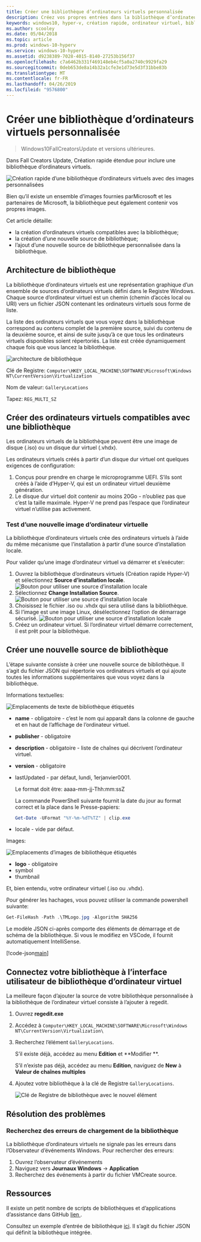 ```yaml
---
title: Créer une bibliothèque d’ordinateurs virtuels personnalisée
description: Créez vos propres entrées dans la bibliothèque d’ordinateurs virtuels dans Windows10 Creators Update et versions ultérieures.
keywords: windows10, hyper-v, création rapide, ordinateur virtuel, bibliothèque
ms.author: scooley
ms.date: 05/04/2018
ms.topic: article
ms.prod: windows-10-hyperv
ms.service: windows-10-hyperv
ms.assetid: d9238389-7028-4015-8140-27253b156f37
ms.openlocfilehash: c7a6462b331f469148eb4cf5a0a2740c9929fa29
ms.sourcegitcommit: 0deb653de8a14b32a1cfe3e1d73e5d3f31bbe83b
ms.translationtype: MT
ms.contentlocale: fr-FR
ms.lasthandoff: 04/26/2019
ms.locfileid: "9576800"
---
```

# <a name="create-a-custom-virtual-machine-gallery"></a>Créer une bibliothèque d’ordinateurs virtuels personnalisée

> Windows10FallCreatorsUpdate et versions ultérieures.

Dans Fall Creators Update, Création rapide étendue pour inclure une bibliothèque d’ordinateurs virtuels.

![Création rapide d’une bibliothèque d’ordinateurs virtuels avec des images personnalisées](media/vmgallery.png)

Bien qu’il existe un ensemble d’images fournies parMicrosoft et les partenaires de Microsoft, la bibliothèque peut également contenir vos propres images.

Cet article détaille:

* la création d’ordinateurs virtuels compatibles avec la bibliothèque;
* la création d’une nouvelle source de bibliothèque;
* l’ajout d’une nouvelle source de bibliothèque personnalisée dans la bibliothèque.

## <a name="gallery-architecture"></a>Architecture de bibliothèque

La bibliothèque d’ordinateurs virtuels est une représentation graphique d’un ensemble de sources d’ordinateurs virtuels défini dans le Registre Windows.  Chaque source d’ordinateur virtuel est un chemin (chemin d’accès local ou URI) vers un fichier JSON contenant les ordinateurs virtuels sous forme de liste.

La liste des ordinateurs virtuels que vous voyez dans la bibliothèque correspond au contenu complet de la première source, suivi du contenu de la deuxième source, et ainsi de suite jusqu’à ce que tous les ordinateurs virtuels disponibles soient répertoriés.  La liste est créée dynamiquement chaque fois que vous lancez la bibliothèque.

![architecture de bibliothèque](media/vmgallery-architecture.png)

Clé de Registre: `Computer\HKEY_LOCAL_MACHINE\SOFTWARE\Microsoft\Windows NT\CurrentVersion\Virtualization`

Nom de valeur: `GalleryLocations`

Tapez: `REG_MULTI_SZ`

## <a name="create-gallery-compatible-virtual-machines"></a>Créer des ordinateurs virtuels compatibles avec une bibliothèque

Les ordinateurs virtuels de la bibliothèque peuvent être une image de disque (.iso) ou un disque dur virtuel (.vhdx).

Les ordinateurs virtuels créés à partir d’un disque dur virtuel ont quelques exigences de configuration:

1. Conçus pour prendre en charge le microprogramme UEFI. S’ils sont créés à l’aide d’Hyper-V, qui est un ordinateur virtuel deuxième génération.
1. Le disque dur virtuel doit contenir au moins 20Go - n’oubliez pas que c’est la taille maximale.  Hyper-V ne prend pas l’espace que l’ordinateur virtuel n’utilise pas activement.

### <a name="testing-a-new-vm-image"></a>Test d’une nouvelle image d’ordinateur virtuelle

La bibliothèque d’ordinateurs virtuels crée des ordinateurs virtuels à l’aide du même mécanisme que l’installation à partir d’une source d’installation locale.

Pour valider qu’une image d’ordinateur virtuel va démarrer et s’exécuter:

1. Ouvrez la bibliothèque d’ordinateurs virtuels (Création rapide Hyper-V) et sélectionnez **Source d’installation locale**.
  ![Bouton pour utiliser une source d’installation locale](media/use-local-source.png)
1. Sélectionnez **Change Installation Source**.
  ![Bouton pour utiliser une source d’installation locale](media/change-source.png)
1. Choisissez le fichier .iso ou .vhdx qui sera utilisé dans la bibliothèque.
1. Si l’image est une image Linux, désélectionnez l’option de démarrage sécurisé.
  ![Bouton pour utiliser une source d’installation locale](media/toggle-secure-boot.png)
1. Créez un ordinateur virtuel.  Si l’ordinateur virtuel démarre correctement, il est prêt pour la bibliothèque.

## <a name="build-a-new-gallery-source"></a>Créer une nouvelle source de bibliothèque

L’étape suivante consiste à créer une nouvelle source de bibliothèque.  Il s’agit du fichier JSON qui répertorie vos ordinateurs virtuels et qui ajoute toutes les informations supplémentaires que vous voyez dans la bibliothèque.

Informations textuelles:

![Emplacements de texte de bibliothèque étiquetés](media/gallery-text.png)

* **name** - obligatoire - c’est le nom qui apparaît dans la colonne de gauche et en haut de l’affichage de l’ordinateur virtuel.
* **publisher** - obligatoire
* **description** - obligatoire - liste de chaînes qui décrivent l’ordinateur virtuel.
* **version** - obligatoire
* lastUpdated - par défaut, lundi, 1erjanvier0001.

  Le format doit être: aaaa-mm-jj-Thh:mm:ssZ

  La commande PowerShell suivante fournit la date du jour au format correct et la place dans le Presse-papiers:

  ``` PowerShell
  Get-Date -UFormat "%Y-%m-%dT%TZ" | clip.exe
  ```

* locale - vide par défaut.

Images:

![Emplacements d’images de bibliothèque étiquetés](media/gallery-pictures.png)

* **logo** - obligatoire
* symbol
* thumbnail

Et, bien entendu, votre ordinateur virtuel (.iso ou .vhdx).

Pour générer les hachages, vous pouvez utiliser la commande powershell suivante:

  ``` PowerShell
  Get-FileHash -Path .\TMLogo.jpg -Algorithm SHA256
  ```

Le modèle JSON ci-après comporte des éléments de démarrage et de schéma de la bibliothèque.  Si vous le modifiez en VSCode, il fournit automatiquement IntelliSense.

[!code-json[main](../../../hyperv-tools/vmgallery/vm-gallery-template.json)]

## <a name="connect-your-gallery-to-the-vm-gallery-ui"></a>Connectez votre bibliothèque à l’interface utilisateur de bibliothèque d’ordinateur virtuel

La meilleure façon d’ajouter la source de votre bibliothèque personnalisée à la bibliothèque de l’ordinateur virtuel consiste à l’ajouter à regedit.

1. Ouvrez **regedit.exe**
1. Accédez à `Computer\HKEY_LOCAL_MACHINE\SOFTWARE\Microsoft\Windows NT\CurrentVersion\Virtualization\`
1. Recherchez l’élément `GalleryLocations`.

    S’il existe déjà, accédez au menu **Edition** et **Modifier **.

    S’il n’existe pas déjà, accédez au menu **Edition**, naviguez de **New** à **Valeur de chaînes multiples**

1. Ajoutez votre bibliothèque à la clé de Registre `GalleryLocations`.

    ![Clé de Registre de bibliothèque avec le nouvel élément](media/new-gallery-uri.png)

## <a name="troubleshooting"></a>Résolution des problèmes

### <a name="check-for-errors-loading-gallery"></a>Recherchez des erreurs de chargement de la bibliothèque

La bibliothèque d’ordinateurs virtuels ne signale pas les erreurs dans l’Observateur d’événements Windows.  Pour rechercher des erreurs:

1. Ouvrez l’observateur d’événements
1. Naviguez vers **Journaux Windows** -> **Application**
1. Recherchez des événements à partir du fichier VMCreate source.

## <a name="resources"></a>Ressources

Il existe un petit nombre de scripts de bibliothèques et d’applications d’assistance dans GitHub [lien ](https://github.com/MicrosoftDocs/Virtualization-Documentation/tree/live/hyperv-tools/vmgallery).

Consultez un exemple d’entrée de bibliothèque [ici](https://go.microsoft.com/fwlink/?linkid=851584).  Il s’agit du fichier JSON qui définit la bibliothèque intégrée.
